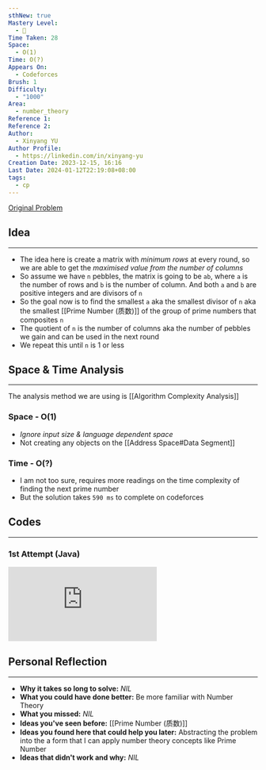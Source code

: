 ```yaml
---
sthNew: true
Mastery Level:
  - 📗
Time Taken: 28
Space:
  - O(1)
Time: O(?)
Appears On:
  - Codeforces
Brush: 1
Difficulty:
  - "1000"
Area:
  - number_theory
Reference 1: 
Reference 2: 
Author:
  - Xinyang YU
Author Profile:
  - https://linkedin.com/in/xinyang-yu
Creation Date: 2023-12-15, 16:16
Last Date: 2024-01-12T22:19:08+08:00
tags:
  - cp
---
```

[Original Problem](https://codeforces.com/problemset/problem/177/B1)
## Idea
---
- The idea here is create a matrix with *minimum rows* at every round, so we are able to get the *maximised value from the number of columns*
- So assume we have `n` pebbles, the matrix is going to be `ab`, where `a` is the number of rows and `b` is the number of column. And both `a` and `b` are positive integers and are divisors of `n`
- So the goal now is to find the smallest `a` aka the smallest divisor of `n` aka the smallest [[Prime Number (质数)]] of the group of prime numbers that composites `n`
- The quotient of `n` is the number of columns aka the number of pebbles we gain and can be used in the next round
- We repeat this until `n` is 1 or less


## Space & Time Analysis
---
The analysis method we are using is [[Algorithm Complexity Analysis]]
### Space - O(1)
- *Ignore input size & language dependent space*
- Not creating any objects on the [[Address Space#Data Segment]]
### Time - O(?)
- I am not too sure, requires more readings on the time complexity of finding the next prime number
- But the solution takes `590 ms` to complete on codeforces
 

## Codes
---
### 1st Attempt (Java)

<div class="onecompilerCode-wrapper">
<iframe
 class="onecompilerCode"
 frameBorder="0" 
 src="https://onecompiler.com/embed/java/3zz7xm397?codeChangeEvent=true&theme=dark&hideLanguageSelection=true&hideNew=true&hideNewFileOption=true&availableLanguages=true&hideTitle=true" 
 ></iframe>
 </div>

## Personal Reflection
---
- **Why it takes so long to solve:** *NIL*
- **What you could have done better:** Be more familiar with Number Theory
- **What you missed:** *NIL*
- **Ideas you've seen before:** [[Prime Number (质数)]]
- **Ideas you found here that could help you later:** Abstracting the problem into the a form that I can apply number theory concepts like Prime Number
- **Ideas that didn't work and why:** *NIL*